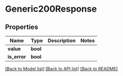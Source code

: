 # Generic200Response

## Properties
Name | Type | Description | Notes
------------ | ------------- | ------------- | -------------
**value** | **bool** |  | 
**is_error** | **bool** |  | 

[[Back to Model list]](../README.md#documentation-for-models) [[Back to API list]](../README.md#documentation-for-api-endpoints) [[Back to README]](../README.md)


